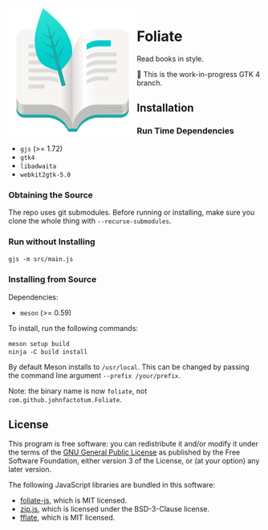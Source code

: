 <img src="data/com.github.johnfactotum.Foliate.svg" align="left">

# Foliate

Read books in style.

🚧️ This is the work-in-progress GTK 4 branch.

## Installation

### Run Time Dependencies

- `gjs` (>= 1.72)
- `gtk4`
- `libadwaita`
- `webkit2gtk-5.0`

### Obtaining the Source

The repo uses git submodules. Before running or installing, make sure you clone the whole thing with `--recurse-submodules`.

### Run without Installing

```
gjs -m src/main.js
```

### Installing from Source

Dependencies:
- `meson` (>= 0.59)

To install, run the following commands:

```
meson setup build
ninja -C build install
```

By default Meson installs to `/usr/local`. This can be changed by passing the command line argument `--prefix /your/prefix`.

Note: the binary name is now `foliate`, not `com.github.johnfactotum.Foliate`.

## License

This program is free software: you can redistribute it and/or modify it under the terms of the [GNU General Public License](https://www.gnu.org/licenses/gpl.html) as published by the Free Software Foundation, either version 3 of the License, or (at your option) any later version.

The following JavaScript libraries are bundled in this software:

* [foliate-js](https://github.com/johnfactotum/foliate-js), which is MIT licensed.
* [zip.js](https://github.com/gildas-lormeau/zip.js), which is licensed under the BSD-3-Clause license.
* [fflate](https://github.com/101arrowz/fflate), which is MIT licensed.
